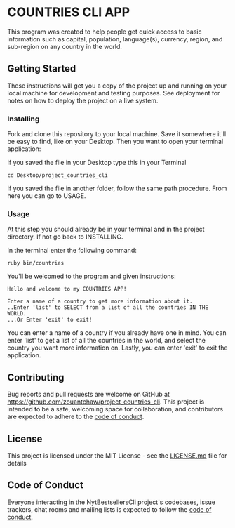 # COUNTRIES CLI APP

This program was created to help people get quick access to basic information such as capital, population, language(s), currency, region, and sub-region on any country in the world. 

## Getting Started

These instructions will get you a copy of the project up and running on your local machine for development and testing purposes. See deployment for notes on how to deploy the project on a live system.

### Installing

Fork and clone this repository to your local machine. Save it somewhere it'll be easy to find, like on your Desktop. Then you want to open your terminal application:

If you saved the file in your Desktop type this in your Terminal
```
cd Desktop/project_countries_cli
```

If you saved the file in another folder, follow the same path procedure. From here you can go to USAGE.

### Usage 

At this step you should already be in your terminal and in the project directory. If not go back to INSTALLING.

In the terminal enter the following command:

```
ruby bin/countries
```
You'll be welcomed to the program and given instructions:

```
Hello and welcome to my COUNTRIES APP!
 
Enter a name of a country to get more information about it.
..Enter 'list' to SELECT from a list of all the countries IN THE WORLD.
...Or Enter 'exit' to exit! 
```

You can enter a name of a country if you already have one in mind. You can enter 'list' to get a list of all the countries in the world, and select the country you want more information on. Lastly, you can enter 'exit' to exit the application.

## Contributing

Bug reports and pull requests are welcome on GitHub at https://github.com/zouantchaw/project_countries_cli. This project is intended to be a safe, welcoming space for collaboration, and contributors are expected to adhere to the [code of conduct](https://github.com/zouantchaw/project_countries_cli/blob/master/CODE_OF_CONDUCT.md).

## License

This project is licensed under the MIT License - see the [LICENSE.md](LICENSE.md) file for details

## Code of Conduct

Everyone interacting in the NytBestsellersCli project's codebases, issue trackers, chat rooms and mailing lists is expected to follow the [code of conduct](https://github.com/zouantchaw/project_countries_cli/blob/master/CODE_OF_CONDUCT.md).